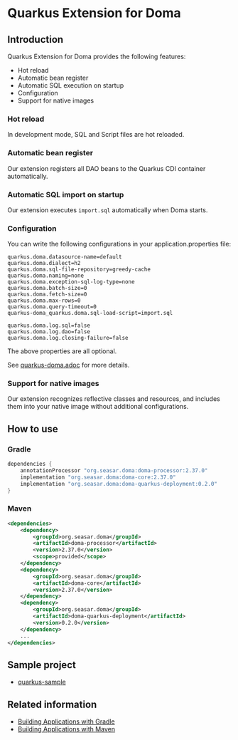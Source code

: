 Quarkus Extension for Doma
==========================

## Introduction

Quarkus Extension for Doma provides the following features:

- Hot reload
- Automatic bean register
- Automatic SQL execution on startup
- Configuration
- Support for native images

### Hot reload

In development mode, SQL and Script files are hot reloaded.

### Automatic bean register

Our extension registers all DAO beans to the Quarkus CDI container automatically.

### Automatic SQL import on startup

Our extension executes ``import.sql`` automatically when Doma starts.

### Configuration

You can write the following configurations in your application.properties file: 

```
quarkus.doma.datasource-name=default
quarkus.doma.dialect=h2
quarkus.doma.sql-file-repository=greedy-cache
quarkus.doma.naming=none
quarkus.doma.exception-sql-log-type=none
quarkus.doma.batch-size=0
quarkus.doma.fetch-size=0
quarkus.doma.max-rows=0
quarkus.doma.query-timeout=0
quarkus-doma_quarkus.doma.sql-load-script=import.sql

quarkus.doma.log.sql=false
quarkus.doma.log.dao=false
quarkus.doma.log.closing-failure=false
```

The above properties are all optional.

See [quarkus-doma.adoc](./quarkus-doma.adoc) for more details.

### Support for native images

Our extension recognizes reflective classes and resources,
and includes them into your native image without additional configurations.

## How to use

### Gradle

```groovy
dependencies {
    annotationProcessor "org.seasar.doma:doma-processor:2.37.0"
    implementation "org.seasar.doma:doma-core:2.37.0"
    implementation "org.seasar.doma:doma-quarkus-deployment:0.2.0"
}
```

### Maven

```xml
<dependencies>
    <dependency>
        <groupId>org.seasar.doma</groupId>
        <artifactId>doma-processor</artifactId>
        <version>2.37.0</version>
        <scope>provided</scope>
    </dependency>
    <dependency>
        <groupId>org.seasar.doma</groupId>
        <artifactId>doma-core</artifactId>
        <version>2.37.0</version>
    </dependency>
    <dependency>
        <groupId>org.seasar.doma</groupId>
        <artifactId>doma-quarkus-deployment</artifactId>
        <version>0.2.0</version>
    </dependency>
    ...
</dependencies>
```

## Sample project
- [quarkus-sample](https://github.com/domaframework/quarkus-sample)

## Related information
- [Building Applications with Gradle](https://quarkus.io/guides/gradle-tooling)
- [Building Applications with Maven](https://quarkus.io/guides/maven-tooling)
